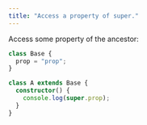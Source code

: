 ```yaml
---
title: "Access a property of super."
---
```


Access some property of the ancestor:

```ts
class Base {
  prop = "prop";
}

class A extends Base {
  constructor() {
    console.log(super.prop);
  }
}
```
